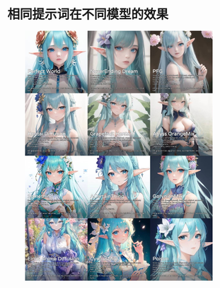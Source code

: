 # 相同提示词在不同模型的效果

<figure><img src="../.gitbook/assets/IMG_6825(20230421-222308).JPG" alt=""><figcaption></figcaption></figure>
